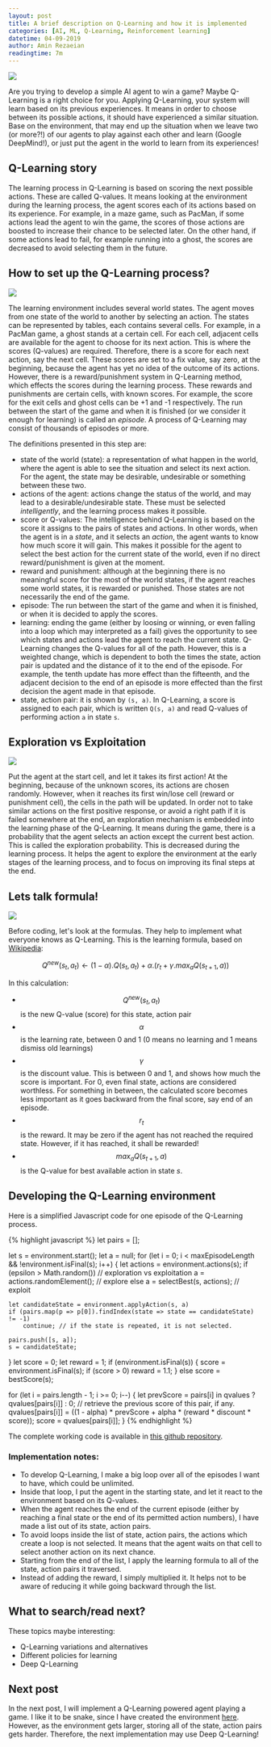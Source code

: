 ```yaml
---
layout: post
title: A brief description on Q-Learning and how it is implemented
categories: [AI, ML, Q-Learning, Reinforcement learning]
datetime: 04-09-2019
author: Amin Rezaeian
readingtime: 7m
---
```


<img src="/images/chess-1403622_960_720.jpg" />

Are you trying to develop a simple AI agent to win a game? Maybe Q-Learning is a right choice for you. Applying Q-Learning, your system will learn based on its previous experiences. It means in order to choose between its possible actions, it should have experienced a similar situation. Base on the environment, that may end up the situation when we leave two (or more?!) of our agents to play against each other and learn (Google DeepMind!), or just put the agent in the world to learn from its experiences!

## Q-Learning story

The learning process in Q-Learning is based on scoring the next possible actions. These are called Q-values. It means looking at the environment during the learning process, the agent scores each of its actions based on its experience. For example, in a maze game, such as PacMan, if some actions lead the agent to win the game, the scores of those actions are boosted to increase their chance to be selected later. On the other hand, if some actions lead to fail, for example running into a ghost, the scores are decreased to avoid selecting them in the future.

## How to set up the Q-Learning process?
<img src="/images/paper-3033204_960_720.jpg" />

The learning environment includes several world states. The agent moves from one state of the world to another by selecting an action. The states can be represented by tables, each contains several cells. For example, in a PacMan game, a ghost stands at a certain cell. For each cell, adjacent cells are available for the agent to choose for its next action. This is where the scores (Q-values) are required. Therefore, there is a score for each next action, say the next cell. These scores are set to a fix value, say zero, at the beginning, because the agent has yet no idea of the outcome of its actions. However, there is a reward/punishment system in Q-Learning method, which effects the scores during the learning process. These rewards and punishments are certain cells, with known scores. For example, the score for the exit cells and ghost cells can be +1 and -1 respectively. The run between the start of the game and when it is finished (or we consider it enough for learning) is called an _episode_. A process of Q-Learning may consist of thousands of episodes or more.

The definitions presented in this step are:

- state of the world (state): a representation of what happen in the world, where the agent is able to see the situation and select its next action. For the agent, the state may be desirable, undesirable or something between these two.
- actions of the agent: actions change the status of the world, and may lead to a desirable/undesirable state. These must be selected _intelligently_, and the learning process makes it possible.
- score or Q-values: The intelligence behind Q-Learning is based on the score it assigns to the pairs of states and actions. In other words, when the agent is in a _state_, and it selects an _action_, the agent wants to know how much score it will gain. This makes it possible for the agent to select the best action for the current state of the world, even if no direct reward/punishment is given at the moment.
- reward and punishment: although at the beginning there is no meaningful score for the most of the world states, if the agent reaches some world states, it is rewarded or punished. Those states are not necessarily the end of the game.
- episode: The run between the start of the game and when it is finished, or when it is decided to apply the scores.
- learning: ending the game (either by loosing or winning, or even falling into a loop which may interpreted as a fail) gives the opportunity to see which states and actions lead the agent to reach the current state. Q-Learning changes the Q-values for all of the path. However, this is a weighted change, which is dependent to both the times the state, action pair is updated and the distance of it to the end of the episode. For example, the tenth update has more effect than the fifteenth, and the adjacent decision to the end of an episode is more effected than the first decision the agent made in that episode.
- state, action pair: it is shown by `(s, a)`. In Q-Learning, a score is assigned to each pair, which is written `Q(s, a)` and read Q-values of performing action `a` in state `s`.

## Exploration vs Exploitation

<img src="/images/sunflower-3752842_960_720.jpg" />

Put the agent at the start cell, and let it takes its first action! At the beginning, because of the unknown scores, its actions are chosen randomly. However, when it reaches its first win/lose cell (reward or punishment cell), the cells in the path will be updated. In order not to take similar actions on the first positive response, or avoid a right path if it is failed somewhere at the end, an exploration mechanism is embedded into the learning phase of the Q-Learning. It means during the game, there is a probability that the agent selects an action except the current best action. This is called the exploration probability. This is decreased during the learning process. It helps the agent to explore the environment at the early stages of the learning process, and to focus on improving its final steps at the end.

## Lets talk formula!

<img src="/images/photo-1505739949791-7ea6e1c5f2c7.jpg" />

Before coding, let's look at the formulas. They help to implement what everyone knows as Q-Learning. This is the learning formula, based on [Wikipedia](https://en.wikipedia.org/wiki/Q-learning):

$$Q^{new}(s_t, a_t) \leftarrow (1-\alpha).Q(s_t, a_t)+\alpha . (r_t + \gamma . max_aQ(s_{t+1}, a))$$

In this calculation:

- $$Q^{new}(s_t, a_t)$$ is the new Q-value (score) for this state, action pair
- $$\alpha$$ is the learning rate, between 0 and 1 (0 means no learning and 1 means dismiss old learnings)
- $$\gamma$$ is the discount value. This is between 0 and 1, and shows how much the score is important. For 0, even final state, actions are considered worthless. For something in between, the calculated score becomes less important as it goes backward from the final score, say end of an episode.
- $$r_t$$ is the reward. It may be zero if the agent has not reached the required state. However, if it has reached, it shall be rewarded!
- $$max_aQ(s_{t+1}, a)$$ is the Q-value for best available action in state _s_.

## Developing the Q-Learning environment

Here is a simplified Javascript code for one episode of the Q-Learning process.

{% highlight javascript %}
let pairs = [];

let s = environment.start();
let a = null;
for (let i = 0; i < maxEpisodeLength && !environment.isFinal(s); i++) {
	let actions = environment.actions(s);
	if (epsilon > Math.random()) // exploration vs exploitation
		a = actions.randomElement(); // explore
	else
		a = selectBest(s, actions);  // exploit

	let candidateState = environment.applyAction(s, a)
	if (pairs.map(p => p[0]).findIndex(state => state == candidateState) != -1)
		continue; // if the state is repeated, it is not selected.

	pairs.push([s, a]);
	s = candidateState;
}
let score = 0;
let reward = 1;
if (environment.isFinal(s)) {
	score = environment.isFinal(s);
	if (score > 0)
		reward = 1.1;
}
else
	score = bestScore(s);

for (let i = pairs.length - 1; i >= 0; i--) {
	let prevScore = pairs[i] in qvalues ? qvalues[pairs[i]] : 0; // retrieve the previous score of this pair, if any.
	qvalues[pairs[i]] = ((1 - alpha) * prevScore + alpha * (reward * discount * score));
	score = qvalues[pairs[i]];
}
{% endhighlight %}

The complete working code is available in [this github repository](https://github.com/ralthor/q-learning-javascript).

### Implementation notes:
- To develop Q-Learning, I make a big loop over all of the episodes I want to have, which could be unlimited.
- Inside that loop, I put the agent in the starting state, and let it react to the environment based on its Q-values.
- When the agent reaches the end of the current episode (either by reaching a final state or the end of its permitted action numbers), I have made a list out of its state, action pairs.
- To avoid loops inside the list of state, action pairs, the actions which create a loop is not selected. It means that the agent waits on that cell to select another action on its next chance.
- Starting from the end of the list, I apply the learning formula to all of the state, action pairs it traversed.
- Instead of adding the reward, I simply multiplied it. It helps not to be aware of reducing it while going backward through the list.

## What to search/read next?

These topics maybe interesting:

- Q-Learning variations and alternatives
- Different policies for learning
- Deep Q-Learning

## Next post

In the next post, I will implement a Q-Learning powered agent playing a game. I like it to be snake, since I have created the environment [here](https://github.com/ralthor/Snake). However, as the environment gets larger, storing all of the state, action pairs gets harder. Therefore, the next implementation may use Deep Q-Learning!
